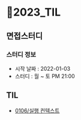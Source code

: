 # 🎉2023_TIL

## 면접스터디
### 스터디 정보
- 시작 날짜 : 2022-01-03
- 스터디 : 월 ~ 토 PM 21:00


## TIL
- [0106/실행 컨텍스트](https://github.com/jungjang/2023_TIL/blob/main/TIL/%EC%8B%A4%ED%96%89%EC%BB%A8%ED%85%8D%EC%8A%A4%ED%8A%B8%EB%9E%80%3F.md)
